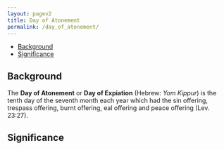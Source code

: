 ```yaml
---
layout: pagev2
title: Day of Atonement
permalink: /day_of_atonement/
---
```

- [Background](#background)
- [Significance](#significance)

## Background

The **Day of Atonement** or **Day of Expiation** (Hebrew: *Yom Kippur*) is the tenth day of the seventh month each year which had the sin offering, trespass offering, burnt offering, eal offering and peace offering (Lev. 23:27).

## Significance
